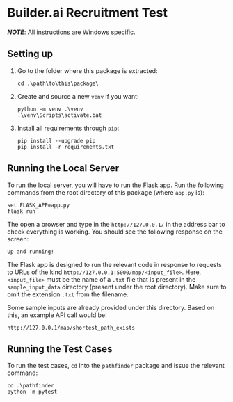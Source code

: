 # Builder.ai Recruitment Test
***NOTE***: All instructions are Windows specific. 

## Setting up
1. Go to the folder where this package is extracted:
    ```buildoutcfg
    cd .\path\to\this\package\
    ```

2. Create and source a new `venv` if you want:
    ```buildoutcfg
    python -m venv .\venv
    .\venv\Scripts\activate.bat
    ```

3. Install all requirements through `pip`:
    ```buildoutcfg
    pip install --upgrade pip
    pip install -r requirements.txt
    ```

## Running the Local Server
To run the local server, you will have to run the Flask app. 
Run the following commands from the root directory of this package 
(where `app.py` is):

    set FLASK_APP=app.py
    flask run

The open a browser and type in the `http://127.0.0.1/` in the 
address bar to check everything is working. You should see the
following response on the screen:

    Up and running!

The Flask app is designed to run the relevant code in response
to requests to URLs of the kind 
`http://127.0.0.1:5000/map/<input_file>`. Here, `<input_file>` must
be the name of a `.txt` file that is present in the 
`sample_input_data` directory (present under the root directory).
Make sure to omit the extension `.txt` from the filename.

Some sample inputs are already provided under this directory. Based
on this, an example API call would be:

    http://127.0.0.1/map/shortest_path_exists
    
## Running the Test Cases
To run the test cases, `cd` into the `pathfinder` package and
issue the relevant command:
    
    cd .\pathfinder
    python -m pytest